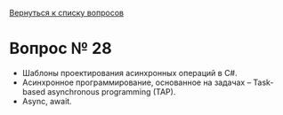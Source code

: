 [Вернуться к списку вопросов](../questions.md)
# Вопрос № 28

* Шаблоны проектирования асинхронных операций в C#. 
* Асинхронное программирование, основанное на задачах – Task-based asynchronous programming (TAP). 
* Async, await.